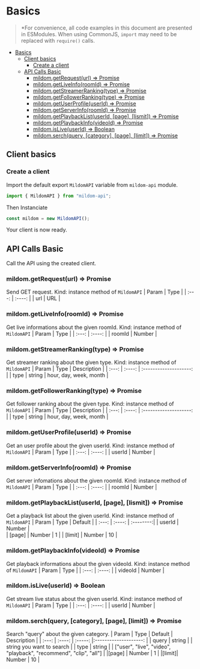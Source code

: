 # Basics

> \*For convenience, all code examples in this document are presented in ESModules. When using CommonJS, `import` may need to be replaced with `require()` calls.

- [Basics](#basics)
  - [Client basics](#client-basics)
    - [Create a client](#create-a-client)
  - [API Calls Basic](#api-calls-basic)
    - [mildom.getRequest(url) => Promise](#mildomgetrequesturl--promise)
    - [mildom.getLiveInfo(roomId) => Promise](#mildomgetliveinforoomid--promise)
    - [mildom.getStreamerRanking(type) => Promise](#mildomgetstreamerrankingtype--promise)
    - [mildom.getFollowerRanking(type) => Promise](#mildomgetfollowerrankingtype--promise)
    - [mildom.getUserProfile(userId) => Promise](#mildomgetuserprofileuserid--promise)
    - [mildom.getServerInfo(roomId) => Promise](#mildomgetserverinforoomid--promise)
    - [mildom.getPlaybackList(userId, [page], [lismit]) => Promise](#mildomgetplaybacklistuserid-page-lismit--promise)
    - [mildom.getPlaybackInfo(videoId) => Promise](#mildomgetplaybackinfovideoid--promise)
    - [mildom.isLive(userId) => Boolean](#mildomisliveuserid--boolean)
    - [mildom.serch(query, [category], [page], [limit]) => Promise](#mildomserchquery-category-page-limit--promise)

## Client basics

### Create a client

Import the default export `MildomAPI` variable from `mildom-api` module.

```js
import { MildomAPI } from "mildom-api";
```

Then Instanciate

```js
const mildom = new MildomAPI();
```

Your client is now ready.

## API Calls Basic

Call the API using the created client.

### mildom.getRequest(url) => Promise

Send GET request.
Kind: instance method of `MildomAPI`
| Param | Type |
| :---: | :----: |
| url | URL |

### mildom.getLiveInfo(roomId) => Promise

Get live informations about the given roomId.
Kind: instance method of `MildomAPI`
| Param | Type |
| :---: | :----: |
| roomId | Number |

### mildom.getStreamerRanking(type) => Promise

Get streamer ranking about the given type.
Kind: instance method of `MildomAPI`
| Param | Type | Description |
| :---: | :----: | :--------------------: |
| type | string | hour, day, week, month |

### mildom.getFollowerRanking(type) => Promise

Get follower ranking about the given type.
Kind: instance method of `MildomAPI`
| Param | Type | Description |
| :---: | :----: | :--------------------: |
| type | string | hour, day, week, month |

### mildom.getUserProfile(userId) => Promise

Get an user profile about the given userId.
Kind: instance method of `MildomAPI`
| Param | Type |
| :---: | :----: |
| userId | Number |

### mildom.getServerInfo(roomId) => Promise

Get server infomations about the given roomId.
Kind: instance method of `MildomAPI`
| Param | Type |
| :---: | :----: |
| roomId | Number |

### mildom.getPlaybackList(userId, [page], [lismit]) => Promise

Get a playback list about the given userId.
Kind: instance method of `MildomAPI`
| Param | Type | Default |
| :---: | :----: | :--------:|
| userId | Number |  
| [page] | Number | 1 |
| [limit] | Number | 10 |

### mildom.getPlaybackInfo(videoId) => Promise

Get playback informations about the given videoId.
Kind: instance method of `MildomAPI`
| Param | Type |
| :---: | :----: |
| videoId | Number |

### mildom.isLive(userId) => Boolean

Get stream live status about the given userId.
Kind: instance method of `MildomAPI`
| Param | Type |
| :---: | :----: |
| userId | Number |

### mildom.serch(query, [category], [page], [limit]) => Promise

Search "query" about the given category.
| Param | Type | Default | Description |
| :---: | :----: | :-----: |:--------------------: |
| query | string | | string you want to search |
| type | string | | ["user", "live", "video", "playback", "recommend", "clip", "all"] |
|[page] | Number | 1 |
|[limit]| Number | 10 |
